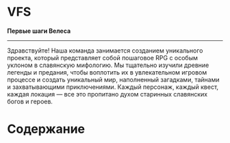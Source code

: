 # VFS
**Первые шаги Велеса**

___
Здравствуйте! Наша команда занимается созданием уникального проекта, который представляет собой пошаговое RPG 
с особым уклоном в славянскую мифологию. Мы тщательно изучили древние легенды и предания, чтобы воплотить их 
в увлекательном игровом процессе и создать уникальный мир, наполненный загадками, тайнами и захватывающими приключениями.
Каждый персонаж, каждый квест, каждая локация — все это пропитано духом старинных славянских богов и героев.

# Содержание 
